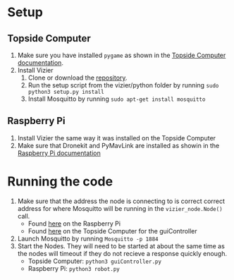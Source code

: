 # Setup
## Topside Computer
1. Make sure you have installed `pygame` as shown in the [Topside Computer documentation][1].
2. Install Vizier
   1. Clone or download the [repository][2].
   2. Run the setup script from the vizier/python folder by running
    `sudo python3 setup.py install`
   3. Install Mosquitto by running `sudo apt-get install mosquitto`

## Raspberry Pi
1. Install Vizier the same way it was installed on the Topside Computer
2. Make sure that Dronekit and PyMavLink are installed as showin in the [Raspberry Pi documentation][3]

# Running the code
1. Make sure that the address the node is connecting to is correct correct address for where Mosquitto will be running
in the `vizier_node.Node()` call.
   * Found [here][4] on the Raspberry Pi
   * Found [here][5] on the Topside Computer for the guiController
2. Launch Mosquitto by running `Mosquitto -p 1884`
3. Start the Nodes. They will need to be started at about the same time as the nodes will timeout if they do not recieve a response
quickly enough.
   * Topside Computer: `python3 guiController.py`
   * Raspberry Pi: `python3 robot.py`

[1]: https://github.com/chachmu/SwimmingSwarm/blob/master/Documentation/Software/TopsideComputer.md#other-required-software
[2]: https://github.com/robotarium/vizier
[3]: https://github.com/chachmu/SwimmingSwarm/blob/master/Documentation/Software/RaspberryPi.md#installing-dependencies-for-joystick-control-over-wifi
[4]: https://github.com/chachmu/SwimmingSwarm/blob/04b4c606ec923ecefc45c05d37f08ebd242f9115/robot.py#L34
[5]: https://github.com/chachmu/SwimmingSwarm/blob/04b4c606ec923ecefc45c05d37f08ebd242f9115/guiController.py#L72
